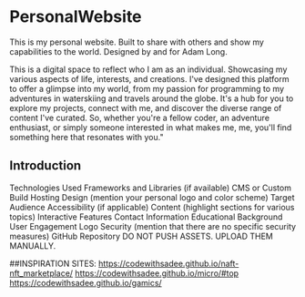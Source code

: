 # PersonalWebsite
This is my personal website. Built to share with others and show my capabilities to the world. Designed by and for Adam Long.

This is a digital space to reflect who I am as an individual. Showcasing my various aspects of life, interests, and creations. I've designed this platform to offer a glimpse into my world, from my passion for programming to my adventures in waterskiing and travels around the globe. It's a hub for you to explore my projects, connect with me, and discover the diverse range of content I've curated. So, whether you're a fellow coder, an adventure enthusiast, or simply someone interested in what makes me, me, you'll find something here that resonates with you."
## Introduction


Technologies Used
Frameworks and Libraries (if available)
CMS or Custom Build
Hosting
Design (mention your personal logo and color scheme)
Target Audience
Accessibility (if applicable)
Content (highlight sections for various topics)
Interactive Features
Contact Information
Educational Background
User Engagement
Logo
Security (mention that there are no specific security measures)
GitHub Repository
DO NOT PUSH ASSETS. UPLOAD THEM MANUALLY.


##INSPIRATION SITES:
https://codewithsadee.github.io/naft-nft_marketplace/ 
https://codewithsadee.github.io/micro/#top 
https://codewithsadee.github.io/gamics/

